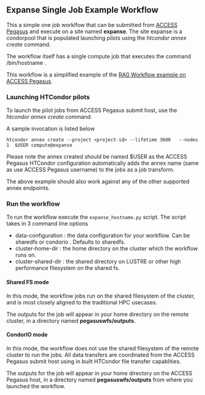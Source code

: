 Expanse Single Job Example Workflow
-----------------------------------

This a simple one job worklfow that can be submitted from [ACCESS Pegasus](http://pegasus.access-ci.org) and execute on a site named **expanse**.
The site expanse is a condorpool that is populated launching pilots using the *htcondor annex create* command. 

The workflow itself has a single compute job that executes the command /bin/hostname . 

This workflow is a simplified example of the 
[RAG Workflow example on ACCESS Pegasus](https://github.com/pegasus-isi/ACCESS-Pegasus-Examples/tree/main/01-Tutorial-Running-a-Complete-Workflow).

### Launching HTCondor pilots

To launch the pilot jobs from ACCESS Pegasus submit host, use the *htcondor annex create* command. 

A sample invocation is listed below

```
htcondor annex create --project <project-id> --lifetime 3600   --nodes 1  $USER compute@expanse
```

Please note the annex created should be named $USER as the ACCESS Pegasus HTCondor configuration automatically adds 
the annex name (same as use ACCESS Pegasus username) to the jobs as a job transform.

The above example should also work against any of the other supported annex endpoints. 

### Run the workflow

To run the workflow execute the `expanse_hostname.py` script.  The script takes in 3 command line options
* data-configuration : the data configuration for your workflow. Can be sharedfs or condorio . Defaults to sharedfs.
* cluster-home-dir :   the home directory on the cluster which the workflow runs on. 
* cluster-shared-dir : the shared directory on LUSTRE or other high performance filesystem on the shared fs.

#### Shared FS mode

In this mode, the workflow jobs run on the shared filesystem of the cluster, and is most closely aligned to
the traditional HPC usecases. 

The outputs for the job will appear in your home directory on the remote cluster, in 
a directory named **pegasuswfs/outputs**.

#### CondorIO mode

In this mode, the workflow does not use the shared filesystem of the remote cluster to run the jobs. 
All data transfers are coordinated from the ACCESS Pegasus submit host using in built HTCondor file transfer
capablities. 

The outputs for the job will appear in your home directory on the ACCESS Pegasus host, in 
a directory named **pegasuswfs/outputs** from where you launched the workflow.


